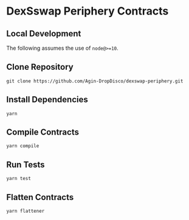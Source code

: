 # DexSswap Periphery Contracts

## Local Development

The following assumes the use of `node@>=10`.

## Clone Repository

`git clone https://github.com/Agin-DropDisco/dexswap-periphery.git`

## Install Dependencies

`yarn`

## Compile Contracts

`yarn compile`

## Run Tests

`yarn test`

## Flatten Contracts

`yarn flattener`
